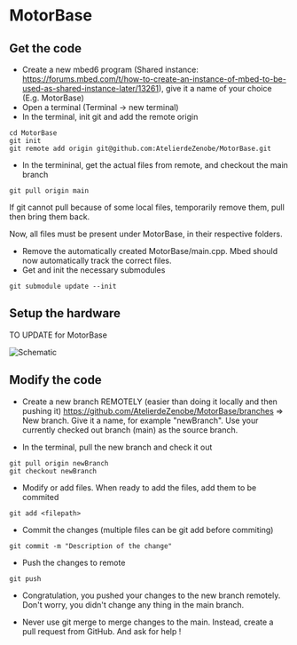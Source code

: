 # MotorBase

## Get the code

- Create a new mbed6 program (Shared instance: https://forums.mbed.com/t/how-to-create-an-instance-of-mbed-to-be-used-as-shared-instance-later/13261), give it a name of your choice (E.g. MotorBase)
- Open a terminal (Terminal -> new terminal)  
- In the terminal, init git and add the remote origin
```
cd MotorBase
git init
git remote add origin git@github.com:AtelierdeZenobe/MotorBase.git
```
- In the termininal, get the actual files from remote, and checkout the main branch
```
git pull origin main
```
If git cannot pull because of some local files, temporarily remove them, pull then bring them back.  

Now, all files must be present under MotorBase, in their respective folders.
- Remove the automatically created MotorBase/main.cpp. Mbed should now automatically track the correct files. 
- Get and init the necessary submodules
```
git submodule update --init
```

## Setup the hardware

TO UPDATE for MotorBase

![Schematic](./images/Servo42C_uart.png)

## Modify the code

- Create a new branch REMOTELY (easier than doing it locally and then pushing it)
https://github.com/AtelierdeZenobe/MotorBase/branches => New branch.
Give it a name, for example "newBranch". Use your currently checked out branch (main) as the source branch.

- In the terminal, pull the new branch and check it out
```
git pull origin newBranch
git checkout newBranch
```

- Modify or add files. When ready to add the files, add them to be commited
```
git add <filepath>
```

- Commit the changes (multiple files can be git add before commiting)
```
git commit -m "Description of the change"
``` 

- Push the changes to remote
```
git push
```

- Congratulation, you pushed your changes to the new branch remotely. Don't worry, you didn't change any thing in the main branch.

- Never use git merge to merge changes to the main. Instead, create a pull request from GitHub. And ask for help !